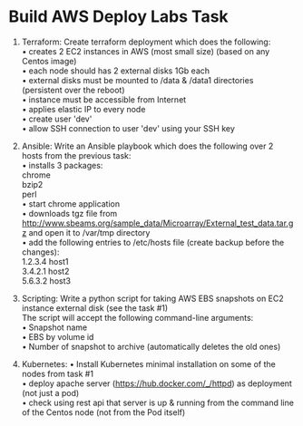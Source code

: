 # Build AWS Deploy Labs Task

1.	Terraform:
    Create terraform deployment which does the following: <br />
    •	creates 2 EC2 instances in AWS (most small size) (based on any Centos image) <br />
    •	each node should has 2 external disks 1Gb each <br />
    •	external disks must be mounted to /data & /data1 directories (persistent over the reboot) <br />
    •	instance must be accessible from Internet <br />
    •	applies elastic IP to every node <br />
    •	create user 'dev' <br />
    •	allow SSH connection to user 'dev' using your SSH key <br />

2.	Ansible:
     Write an Ansible playbook which does the following over 2 hosts from the previous task: <br />
    •	installs 3 packages: <br />
  	    chrome <br />
        bzip2 <br />
        perl <br />
    •	start chrome application <br />
    •	downloads tgz file from http://www.sbeams.org/sample_data/Microarray/External_test_data.tar.gz and open it to /var/tmp directory <br />
    •	add the following entries to /etc/hosts file (create backup before the changes): <br />
        1.2.3.4 host1 <br />
        3.4.2.1 host2 <br />
        5.6.3.2 host3 <br />

3.	Scripting: 
  Write a python script for taking AWS EBS snapshots on EC2 instance external disk (see the task #1) <br />
  The script will accept the following command-line arguments: <br />
    •   Snapshot name <br />
    •   EBS by volume id <br />
    •   Number of snapshot to archive (automatically deletes the old ones) <br />

4.	Kubernetes:
    •   Install Kubernetes minimal installation on some of the nodes from task #1 <br />
    •   deploy apache server (https://hub.docker.com/_/httpd) as deployment (not just a pod) <br />
    •   check using rest api that server is up & running from the command line of the Centos node (not from the Pod itself) <br />

